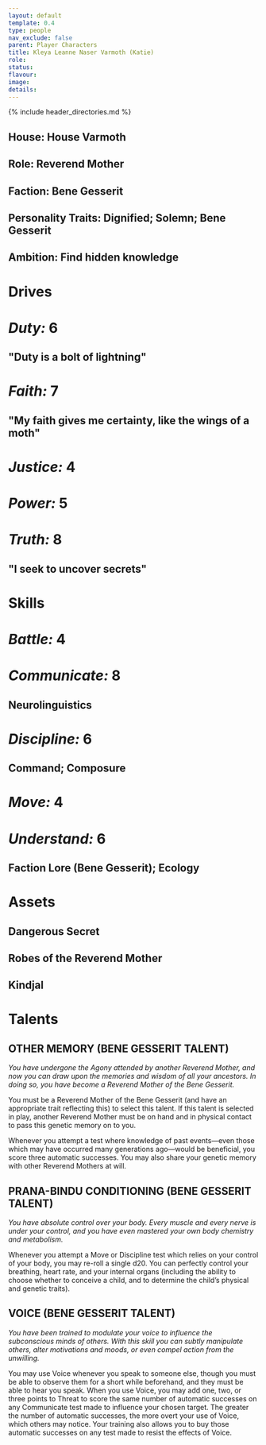 ```yaml
---
layout: default
template: 0.4
type: people
nav_exclude: false
parent: Player Characters
title: Kleya Leanne Naser Varmoth (Katie)
role: 
status: 
flavour: 
image: 
details:
---
```

{% include header_directories.md %}  
## **House:** House Varmoth  
## **Role:** Reverend Mother  
## **Faction:** Bene Gesserit  
## **Personality Traits:** Dignified; Solemn; Bene Gesserit  
## **Ambition:** Find hidden knowledge  

# **Drives**   
# ***Duty:*** 6  
## **"Duty is a bolt of lightning"**  
# ***Faith:*** 7  
## **"My faith gives me certainty, like the wings of a moth"**  
# ***Justice:*** 4  
# ***Power:*** 5   
# ***Truth:*** 8  
## **"I seek to uncover secrets"**   


# **Skills**  
# ***Battle:*** 4  
# ***Communicate:*** 8  
## **Neurolinguistics**  
# ***Discipline:*** 6  
## **Command; Composure**  
# ***Move:*** 4  
# ***Understand:*** 6  
## **Faction Lore (Bene Gesserit); Ecology**  

# **Assets**  
## **Dangerous Secret**  
## **Robes of the Reverend Mother**  
## **Kindjal**  

# **Talents**  

## **OTHER MEMORY (BENE GESSERIT TALENT)**  
*You have undergone the Agony attended by another
Reverend Mother, and now you can draw upon the memories and wisdom of all your ancestors. In doing so, you
have become a Reverend Mother of the Bene Gesserit.*  

You must be a Reverend Mother of the Bene Gesserit
(and have an appropriate trait reflecting this) to select
this talent. If this talent is selected in play, another Reverend Mother must be on hand and in physical contact
to pass this genetic memory on to you.  

Whenever you attempt a test where knowledge of past
events—even those which may have occurred many
generations ago—would be beneficial, you score three
automatic successes. You may also share your genetic
memory with other Reverend Mothers at will.  

## **PRANA-BINDU CONDITIONING (BENE GESSERIT TALENT)**  
*You have absolute control over your body. Every muscle
and every nerve is under your control, and you have even
mastered your own body chemistry and metabolism.*  

Whenever you attempt a Move or Discipline test which
relies on your control of your body, you may re-roll a
single d20. You can perfectly control your breathing,
heart rate, and your internal organs (including the ability
to choose whether to conceive a child, and to determine the child’s physical and genetic traits).  

## **VOICE (BENE GESSERIT TALENT)**  
*You have been trained to modulate your voice to influence the subconscious minds of others. With this skill
you can subtly manipulate others, alter motivations and
moods, or even compel action from the unwilling.*  

You may use Voice whenever you speak to someone
else, though you must be able to observe them for a
short while beforehand, and they must be able to hear
you speak. When you use Voice, you may add one, two,
or three points to Threat to score the same number of
automatic successes on any Communicate test made to
influence your chosen target. The greater the number of
automatic successes, the more overt your use of Voice,
which others may notice. Your training also allows you
to buy those automatic successes on any test made to
resist the effects of Voice.  







